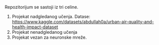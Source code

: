   Repozitorijum se sastoji iz tri celine. 
  1. Projekat nadgledanog učenja. Datase: https://www.kaggle.com/datasets/abdullah0a/urban-air-quality-and-health-impact-dataset
  2. Projekat nenadgledanog učenja 
  3. Projekat vezan za neuronske mreže.
